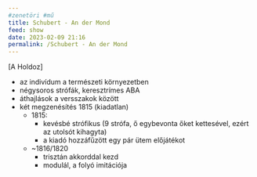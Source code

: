```yaml
---
#zenetöri #mű
title: Schubert - An der Mond
feed: show
date: 2023-02-09 21:16
permalink: /Schubert - An der Mond
---
```

[A Holdoz]

- az indivídum a természeti környezetben
- négysoros strófák, keresztrímes ABA
- áthajlások a versszakok között
- két megzenésítés 1815 (kiadatlan)
	- 1815:
		- kevésbé strófikus (9 strófa, ő egybevonta őket kettesével, ezért az utolsót kihagyta)
		- a kiadó hozzáfűzött egy pár ütem előjátékot
	- ~1816/1820
		- trisztán akkorddal kezd
		- modulál, a folyó imitációja